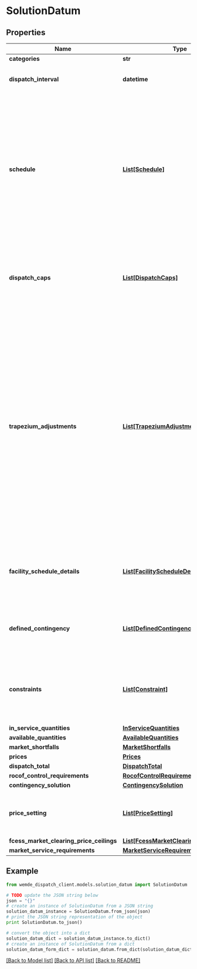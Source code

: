 # SolutionDatum


## Properties

Name | Type | Description | Notes
------------ | ------------- | ------------- | -------------
**categories** | **str** |  | [optional] 
**dispatch_interval** | **datetime** | Target Dispatch Interval of the Solution. | [optional] 
**schedule** | [**List[Schedule]**](Schedule.md) | An array of schedule to determine the associated forecast Dispatch Targets, Dispatch Caps, Dispatch Forecasts and Essential System Services Enablement Quantities   for each Dispatch Interval or Pre-Dispatch Interval. | [optional] 
**dispatch_caps** | [**List[DispatchCaps]**](DispatchCaps.md) | Total MW level of Injection or Withdrawal that must not be exceeded by a Semi-Scheduled Facility. | [optional] 
**trapezium_adjustments** | [**List[TrapeziumAdjustment]**](TrapeziumAdjustment.md) |  An array of Trapezium Adjustments that determines the final value used for Enablement Minimum, Enablement Maximum, Low Breakpoint, High Breakpoint, and Ramp-Rates for any Registered Facility participating   in the provision of an Essential System Service based on information available to AEMO from various sources. | [optional] 
**facility_schedule_details** | [**List[FacilityScheduleDetail]**](FacilityScheduleDetail.md) | An array of Facility Schedule Details associated with the Facility in the Solution. | [optional] 
**defined_contingency** | [**List[DefinedContingency]**](DefinedContingency.md) | An array of Defined Contingencies associated with its resolved values | [optional] 
**constraints** | [**List[Constraint]**](Constraint.md) | Array of constraints associated with the Solution in the Dispatch Interval or Pre-Dispatch Interval | [optional] 
**in_service_quantities** | [**InServiceQuantities**](InServiceQuantities.md) |  | [optional] 
**available_quantities** | [**AvailableQuantities**](AvailableQuantities.md) |  | [optional] 
**market_shortfalls** | [**MarketShortfalls**](MarketShortfalls.md) |  | [optional] 
**prices** | [**Prices**](Prices.md) |  | [optional] 
**dispatch_total** | [**DispatchTotal**](DispatchTotal.md) |  | [optional] 
**rocof_control_requirements** | [**RocofControlRequirements**](RocofControlRequirements.md) |  | [optional] 
**contingency_solution** | [**ContingencySolution**](ContingencySolution.md) |  | [optional] 
**price_setting** | [**List[PriceSetting]**](PriceSetting.md) | An array of Price Setting information for each Market Service | [optional] 
**fcess_market_clearing_price_ceilings** | [**List[FcessMarketClearingPriceCeilings]**](FcessMarketClearingPriceCeilings.md) |  | [optional] 
**market_service_requirements** | [**MarketServiceRequirements**](MarketServiceRequirements.md) |  | [optional] 

## Example

```python
from wemde_dispatch_client.models.solution_datum import SolutionDatum

# TODO update the JSON string below
json = "{}"
# create an instance of SolutionDatum from a JSON string
solution_datum_instance = SolutionDatum.from_json(json)
# print the JSON string representation of the object
print SolutionDatum.to_json()

# convert the object into a dict
solution_datum_dict = solution_datum_instance.to_dict()
# create an instance of SolutionDatum from a dict
solution_datum_form_dict = solution_datum.from_dict(solution_datum_dict)
```
[[Back to Model list]](../README.md#documentation-for-models) [[Back to API list]](../README.md#documentation-for-api-endpoints) [[Back to README]](../README.md)


